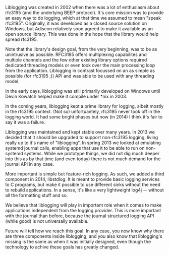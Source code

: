 Liblogging was created in 2002 when there was a lot of enthusiasm
about rfc3195 (and the underlying BEEP protocol). It's core mission
was to provide an easy way to do logging, which at that time we
assumed to mean "speak rfc3195". Originally, it was developed as a
closed source solution on Windows, but Adiscon relatively soon
agreed to make it available as an open source library. This was
done in the hope that the library would help spread rfc3195.

Note that the library's design goal, from the very beginning, was
to be as unintrusive as possible. RFC3195 offers multiplexing
capabilites and multiple channels and the few other existing 
library options required dedicated threading models or even
took over the main processing loop from the application.
Liblogging in contrast focussed on an as simple as possible
(for rfc3195 ;)) API and was able to be used with any threading
model.

In the early days, liblogging was still primarily developed on
Windows until Devin Kowatch helped make it compile under *nix in
2003.

In the coming years, liblogging kept a prime library for logging,
albeit mostly in the rfc3195 context. (Not so) unfortuantely,
rfc3195 never took off in the logging world. It had some bright
phases but now (in 2014) I think it's fair to say it was a failure.

Liblogging was maintained and kept stable over many years. In 2013
we decided that it should be upgraded to support non-rfc3195 logging,
living really up to it's name of "liblogging". In spring 2013 we
looked at emulating systemd journal calls, enabling apps that use
it to be able to run on non-systemd systems. While we prototype things,
we did not dig much deeper into this as by that time (and even today)
there is not much demand for the journal API in any case.

More important is simple but feature-rich logging. As such, we added
a third component in 2014, libstdlog. It is meant to provide basic
logging services to C programs, but make it possible to use different
sinks without the need to rebuild applications. In a sense, it's like
a very lightweight log4j -- without all the formatting stuff and so.

We believe that liblogging will play in important role when it comes
to make applications independent from the logging provider. This is
more important with the journal than before, because the journal
structured logging API (while good) is not universally available.

Future will tell how we reach this goal. In any case, you now know
why there are three components inside liblogging, and you also know
that liblogging's missing is the same as when it was initially designed,
even though the technology to achive these goals has greatly changed.
